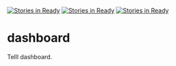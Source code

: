 [![Stories in Ready](https://badge.waffle.io/codyborders/dashboard.png?label=ready&title=Ready)](https://waffle.io/codyborders/dashboard?utm_source=badge)
[![Stories in Ready](https://badge.waffle.io/codyborders/dashboard.png?label=ready&title=Ready)](https://waffle.io/codyborders/dashboard?utm_source=badge)
[![Stories in Ready](https://badge.waffle.io/Telll/dashboard.png?label=ready&title=Ready)](https://waffle.io/Telll/dashboard)
# dashboard
Telll dashboard.

